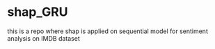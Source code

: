 # shap_GRU
this is a repo where shap is applied on sequential model for sentiment analysis on IMDB dataset

